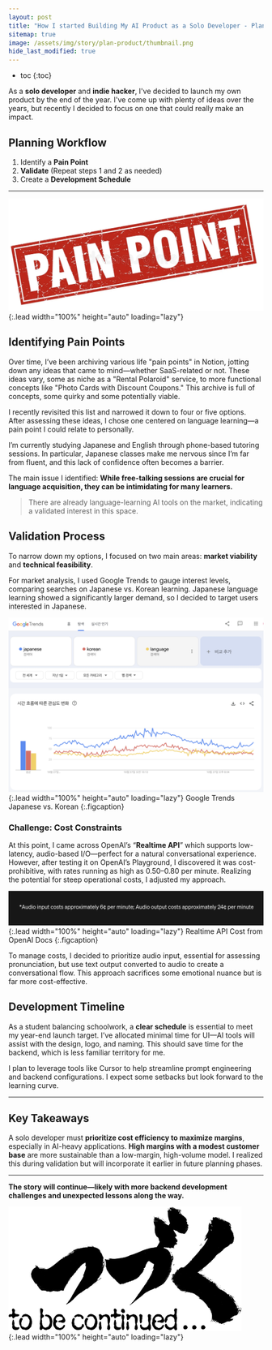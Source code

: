 ```yaml
---
layout: post
title: "How I started Building My AI Product as a Solo Developer - Planning"
sitemap: true
image: /assets/img/story/plan-product/thumbnail.png
hide_last_modified: true
---
```


- toc
{:toc}

As a **solo developer** and **indie hacker**, I've decided to launch my own product by the end of the year. I've come up with plenty of ideas over the years, but recently I decided to focus on one that could really make an impact.

## Planning Workflow

1. Identify a **Pain Point**
2. **Validate** (Repeat steps 1 and 2 as needed)
3. Create a **Development Schedule**

---

![Full-width image](/assets/img/story/plan-product/painpoint.png "Pain Point")
{:.lead width="100%" height="auto" loading="lazy"}
## Identifying Pain Points

Over time, I’ve been archiving various life "pain points" in Notion, jotting down any ideas that came to mind—whether SaaS-related or not. These ideas vary, some as niche as a "Rental Polaroid" service, to more functional concepts like "Photo Cards with Discount Coupons." This archive is full of concepts, some quirky and some potentially viable.

I recently revisited this list and narrowed it down to four or five options. After assessing these ideas, I chose one centered on language learning—a pain point I could relate to personally.

I’m currently studying Japanese and English through phone-based tutoring sessions. In particular, Japanese classes make me nervous since I’m far from fluent, and this lack of confidence often becomes a barrier.

The main issue I identified: **While free-talking sessions are crucial for language acquisition, they can be intimidating for many learners.**

> There are already language-learning AI tools on the market, indicating a validated interest in this space.


## Validation Process

To narrow down my options, I focused on two main areas: **market viability** and **technical feasibility**.

For market analysis, I used Google Trends to gauge interest levels, comparing searches on Japanese vs. Korean learning. Japanese language learning showed a significantly larger demand, so I decided to target users interested in Japanese.

![Full-width image](/assets/img/story/plan-product/google_trends.png "Google Trends Japanese vs. Korean")
{:.lead width="100%" height="auto" loading="lazy"}
Google Trends Japanese vs. Korean
{:.figcaption}

### Challenge: **Cost Constraints**

At this point, I came across OpenAI’s “**Realtime API**” which supports low-latency, audio-based I/O—perfect for a natural conversational experience. However, after testing it on OpenAI’s Playground, I discovered it was cost-prohibitive, with rates running as high as $0.50–$0.80 per minute. Realizing the potential for steep operational costs, I adjusted my approach.

![Full-width image](/assets/img/story/plan-product/realtime_cost.png "Realtime API Cost")
{:.lead width="100%" height="auto" loading="lazy"}
Realtime API Cost from OpenAI Docs
{:.figcaption}

To manage costs, I decided to prioritize audio input, essential for assessing pronunciation, but use text output converted to audio to create a conversational flow. This approach sacrifices some emotional nuance but is far more cost-effective.


## Development Timeline

As a student balancing schoolwork, a **clear schedule** is essential to meet my year-end launch target. I’ve allocated minimal time for UI—AI tools will assist with the design, logo, and naming. This should save time for the backend, which is less familiar territory for me.

I plan to leverage tools like Cursor to help streamline prompt engineering and backend configurations. I expect some setbacks but look forward to the learning curve.

---

## Key Takeaways

A solo developer must **prioritize cost efficiency to maximize margins**, especially in AI-heavy applications. **High margins with a modest customer base** are more sustainable than a low-margin, high-volume model. I realized this during validation but will incorporate it earlier in future planning phases.


---


**The story will continue—likely with more backend development challenges and unexpected lessons along the way.**

![Full-width image](/assets/img/common/tbc.png "To Be Continued")
{:.lead width="100%" height="auto" loading="lazy"}
